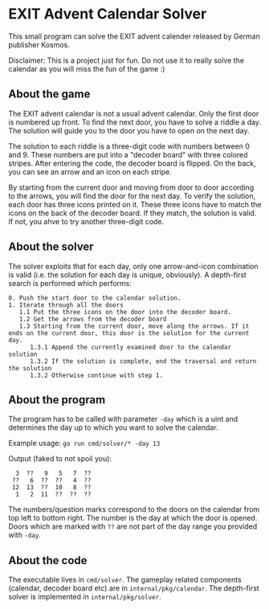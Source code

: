 # EXIT Advent Calendar Solver

This small program can solve the EXIT advent calender released by German publisher Kosmos.

Disclaimer: This is a project just for fun. Do not use it to really solve the calendar as you will miss the fun of the game :)

## About the game

The EXIT advent calendar is not a usual advent calendar. Only the first door is numbered up front. To find the next door, you have to solve a riddle a day. The solution will guide you to the door you have to open on the next day.

The solution to each riddle is a three-digit code with numbers between 0 and 9. These numbers are put into a "decoder board" with three colored stripes. After entering the code, the decoder board is flipped. On the back, you can see an arrow and an icon on each stripe.

By starting from the current door and moving from door to door according to the arrows, you will find the door for the next day. To verify the solution, each door has three icons printed on it. These three icons have to match the icons on the back of the decoder board. If they match, the solution is valid. If not, you ahve to try another three-digit code.

## About the solver

The solver exploits that for each day, only one arrow-and-icon combination is valid (i.e. the solution for each day is unique, obviously). A depth-first search is performed which performs:

```
0. Push the start door to the calendar solution.
1. Iterate through all the doors
   1.1 Put the three icons on the door into the decoder board.
   1.2 Get the arrows from the decoder board
   1.3 Starting from the current door, move along the arrows. If it ends on the current door, this door is the solution for the current day.
      1.3.1 Append the currently examined door to the calendar solution
      1.3.2 If the solution is complete, end the traversal and return the solution
      1.3.2 Otherwise continue with step 1.
```

## About the program

The program has to be called with parameter `-day` which is a uint and determines the day up to which you want to solve the calendar. 

Example usage: `go run cmd/solver/* -day 13`

Output (faked to not spoil you):

```
  3  ??   9   5   7  ?? 
 ??   6  ??  ??   4  ?? 
 12  13  ??  10   8  ?? 
  1   2  11  ??  ??  ?? 
```

The numbers/question marks correspond to the doors on the calendar from top left to bottom right. The number is the day at which the door is opened. Doors which are marked with `??` are not part of the day range you provided with `-day`.

## About the code

The executable lives in `cmd/solver`. The gameplay related components (calendar, decoder board etc) are in `internal/pkg/calendar`. The depth-first solver is implemented in `internal/pkg/solver`.
